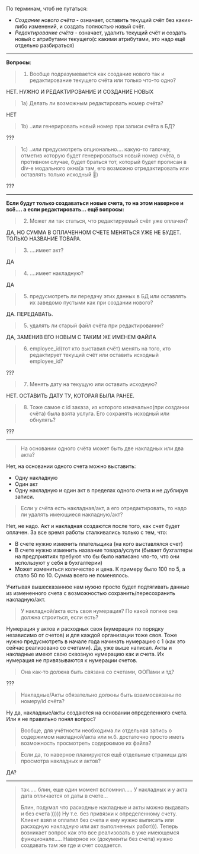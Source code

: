 По терминам, чтоб не путаться:

 - *Создание нового счёта* - означает, оставить текущий счёт без каких-либо изменений, и создать полностью новый счёт.
  - *Редактирование счёта* - означает, удалить текущий счёт и создать новый с атрибутами текущего(с какими атрибутами, это надо ещё отдельно разбираться)

---

**Вопросы**:

> 1) Вообще подразумевается как создание нового так и редактирование текущего счёта или только что-то одно?

НЕТ. НУЖНО И РЕДАКТИРОВАНИЕ И СОЗДАНИЕ НОВЫХ

> 1a) Делать ли возможным редактировать номер счёта?

НЕТ

> 1b) ..или генерировать новый номер при записи счёта в БД?

???

> 1с) ..или предусмотреть опционально.... какую-то галочку, отметив которую будет генерироваться новый номер счёта, в противном случае, будет браться тот, который будет прописан в div-е модального окна(а там, его возможно отредактировать или оставлять только исходный 👀)

???

---

**Если будут только создаваться новые счета, то на этом наверное и всё.... а если редактировать... ещё вопросы:**

> 2) Может ли так статься, что редактируемый счёт уже оплачен?

ДА, НО СУММА В ОПЛАЧЕННОМ СЧЕТЕ МЕНЯТЬСЯ УЖЕ НЕ БУДЕТ. ТОЛЬКО НАЗВАНИЕ ТОВАРА.

> 3) ....имеет акт?

ДА

> 4) ....имеет накладную?

ДА

> 5) предусмотреть ли передачу этих данных в БД или оставлять их заведомо пустыми как при создании нового?

ДА. ПЕРЕДАВАТЬ.

> 5) удалять ли старый файл счёта при редактировании?

ДА, ЗАМЕНИВ ЕГО НОВЫМ С ТАКИМ ЖЕ ИМЕНЕМ ФАЙЛА

> 6) employee_id(тот кто выставил счёт)  менять на того, кто редактирует текущий счёт или оставить исходный employee_id?

???

> 7) Менять дату на текущую или оставить исходную?

НЕТ. ОСТАВИТЬ ДАТУ ТУ, КОТОРАЯ БЫЛА РАНЕЕ.

> 8) Тоже самое с id заказа, из которого изначально(при создании счёта) была взята услуга. Его сохранять исходный или обнулять?

???

---

> На основании одного счёта может быть две накладных или два акта?

Нет, на основании одного счета можно выставить:

 - Одну накладную
 - Один акт
 - Одну накладную и один акт в пределах одного счета и не дублируя записи.

> Если у счёта есть накладная/акт, а его отредактировать, то надо ли удалять имеющиеся накладную/акт?

Нет, не надо. Акт и накладная создаются после того, как счет будет оплачен. За все время работы сталкивались только с тем, что:

- В счете нужно изменить плательщика (на кого выставлялся счет)
- В счете нужно изменить название товара/услуги (бывает бухгалтеры на предприятиях требуют что бы было написано что-то, что они используют у себя в бухгалтерии)
- Может измениться количество и цена. К примеру было 100 по 5, а стало 50 по 10. Сумма всего не поменялось.

Учитывая вышесказанное нам нужно просто будет подтягивать данные из измененного счета с возможностью сохранить/пересохранить накладную/акт.

> У накладной/акта есть своя нумерация? По какой логике она должна строиться, если есть?

Нумерация у актов и расходных своя (нумерация по порядку независимо от счетов) и для каждой организации тоже своя. Тоже нужно предусмотреть в начале года начинать нумерацию с 1 (как это сейчас реализовано со счетами).
Да, уже выше написал. Акты и накладные имеют свою сквозную нумерацию как и счета. Их нумерация не  привязываются к нумерации счетов.
> Она как-то должна быть связана со счетами, ФОПами и тд?

???

> Накладные/Акты обязательно должны быть взаимосвязаны по номеру/id счёта?

Ну да, накладные/акты создаются на основании определенного счета.  Или я не правильно понял вопрос?

> Вообще, для учётности необходима ли отдельная запись о содержимом накладной/акта или м.б. достаточно просто иметь возможность просмотреть содержимое их файла?

> Если да, то наверное планируются ещё отдельные  страницы для просмотра накладных и актов?

ДА?

---
> так..... блин, еще один момент вспомнил..... У накладных и у акта дата
> отличается от  даты в счете...
> 
> 
> Блин, подумал что расходные накладные и акты можно выдавать и без
> счета ))))) Ну т.е. без привязки к определенному счету. Клиент взял и
> оплатил без счета и ему нужно выписать или расходную накладную или акт
> выполненных работ))). Теперь возникает вопрос как это все реализовать
> в уже имеющемся функционале..... Наверное их (документы без счета)
> нужно создавать там же где и счет создается.
